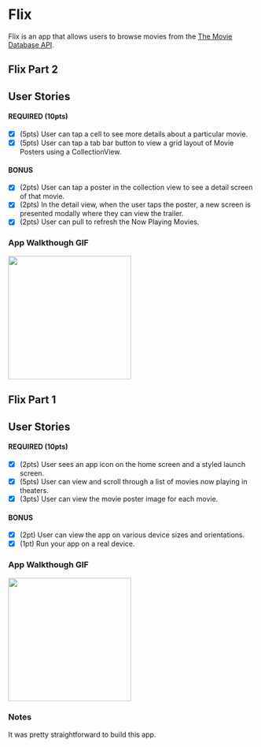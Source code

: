 # Flix

Flix is an app that allows users to browse movies from the [The Movie Database API](http://docs.themoviedb.apiary.io/#).

## Flix Part 2

## User Stories

#### REQUIRED (10pts)
- [X] (5pts) User can tap a cell to see more details about a particular movie.
- [X] (5pts) User can tap a tab bar button to view a grid layout of Movie Posters using a CollectionView.

#### BONUS
- [X] (2pts) User can tap a poster in the collection view to see a detail screen of that movie.
- [X] (2pts) In the detail view, when the user taps the poster, a new screen is presented modally where they can view the trailer.
- [X] (2pts) User can pull to refresh the Now Playing Movies.

### App Walkthough GIF

<img src="http://g.recordit.co/s2BlWJE3LP.gif" width=250><br>



## Flix Part 1

## User Stories

#### REQUIRED (10pts)
- [x] (2pts) User sees an app icon on the home screen and a styled launch screen.
- [x] (5pts) User can view and scroll through a list of movies now playing in theaters.
- [x] (3pts) User can view the movie poster image for each movie.

#### BONUS
- [x] (2pt) User can view the app on various device sizes and orientations.
- [x] (1pt) Run your app on a real device.

### App Walkthough GIF

<img src="http://g.recordit.co/s2BlWJE3LP.gif" width=250><br>

### Notes
It was pretty straightforward to build this app.
